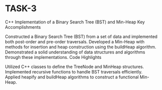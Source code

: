 # TASK-3
C++ Implementation of a Binary Search Tree (BST) and Min-Heap
Key Accomplishments

Constructed a Binary Search Tree (BST) from a set of data and implemented both post-order and pre-order traversals.
Developed a Min-Heap with methods for insertion and heap construction using the buildHeap algorithm.
Demonstrated a solid understanding of data structures and algorithms through these implementations.
Code Highlights

Utilized C++ classes to define the TreeNode and MinHeap structures.
Implemented recursive functions to handle BST traversals efficiently.
Applied heapify and buildHeap algorithms to construct a functional Min-Heap.

